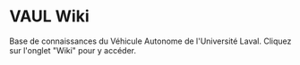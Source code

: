 # VAUL Wiki
Base de connaissances du Véhicule Autonome de l'Université Laval. Cliquez sur l'onglet "Wiki" pour y accéder. 
